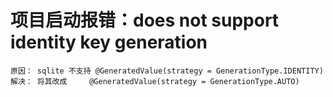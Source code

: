 # 项目启动报错：does not support identity key generation
    原因： sqlite 不支持 @GeneratedValue(strategy = GenerationType.IDENTITY) 
    解决： 将其改成 	 @GeneratedValue(strategy = GenerationType.AUTO) 